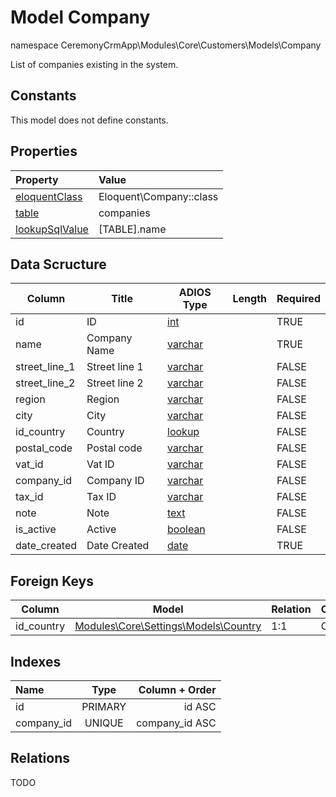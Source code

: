 # Model Company

namespace CeremonyCrmApp\Modules\Core\Customers\Models\Company

List of companies existing in the system.

## Constants

This model does not define constants.

## Properties

| Property                                                                                 | Value                   |
| :--------------------------------------------------------------------------------------- | :---------------------- |
| [eloquentClass](https://docs.wai.blue/adios-framework/models/properties#eloquentClass)   | Eloquent\Company::class |
| [table](https://docs.wai.blue/adios-framework/models/properties#table)                   | companies               |
| [lookupSqlValue](https://docs.wai.blue/adios-framework/models/properties#lookupSqlValue) | [TABLE].name            |

## Data Scructure

| Column        | Title         | ADIOS Type                                                                 | Length | Required |
| ------------- | ------------- | -------------------------------------------------------------------------- | ------ | -------- |
| id            | ID            | [int](https://docs.wai.blue/adios-framework/models/attributes#int)         |        | TRUE     |
| name          | Company Name  | [varchar](https://docs.wai.blue/adios-framework/models/attributes#varchar) |        | TRUE     |
| street_line_1 | Street line 1 | [varchar](https://docs.wai.blue/adios-framework/models/attributes#varchar) |        | FALSE    |
| street_line_2 | Street line 2 | [varchar](https://docs.wai.blue/adios-framework/models/attributes#varchar) |        | FALSE    |
| region        | Region        | [varchar](https://docs.wai.blue/adios-framework/models/attributes#varchar) |        | FALSE    |
| city          | City          | [varchar](https://docs.wai.blue/adios-framework/models/attributes#varchar) |        | FALSE    |
| id_country    | Country       | [lookup](https://docs.wai.blue/adios-framework/models/attributes#lookup)   |        | FALSE    |
| postal_code   | Postal code   | [varchar](https://docs.wai.blue/adios-framework/models/attributes#varchar) |        | FALSE    |
| vat_id        | Vat ID        | [varchar](https://docs.wai.blue/adios-framework/models/attributes#varchar) |        | FALSE    |
| company_id    | Company ID    | [varchar](https://docs.wai.blue/adios-framework/models/attributes#varchar) |        | FALSE    |
| tax_id        | Tax ID        | [varchar](https://docs.wai.blue/adios-framework/models/attributes#varchar) |        | FALSE    |
| note          | Note          | [text](https://docs.wai.blue/adios-framework/models/attributes#text)       |        | FALSE    |
| is_active     | Active        | [boolean](https://docs.wai.blue/adios-framework/models/attributes#boolean) |        | FALSE    |
| date_created  | Date Created  | [date](https://docs.wai.blue/adios-framework/models/attributes#date)       |        | TRUE     |

## Foreign Keys

| Column     | Model                                                                    | Relation | OnUpdate | OnDelete |
| ---------- | ------------------------------------------------------------------------ | -------- | -------- | -------- |
| id_country | [Modules\Core\Settings\Models\Country](../../settings/models/country.md) | 1:1      | Cascade  | Restrict |

## Indexes

| Name       |  Type   | Column + Order |
| :--------- | :-----: | -------------: |
| id         | PRIMARY |         id ASC |
| company_id | UNIQUE  | company_id ASC |

## Relations

TODO
